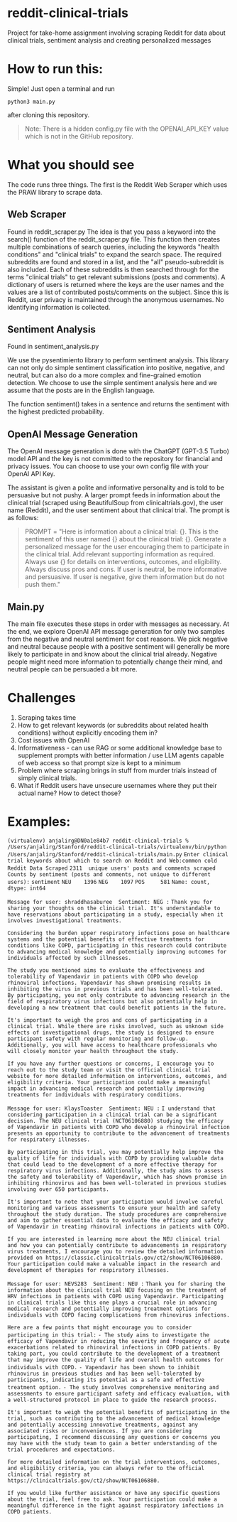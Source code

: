 # reddit-clinical-trials
Project for take-home assignment involving scraping Reddit for data about clinical trials, sentiment analysis and creating personalized messages

# How to run this:

Simple! Just open a terminal and run

`python3 main.py`

after cloning this repository.

>Note: There is a hidden config.py file with the OPENAI_API_KEY value which is not in the GitHub repository. 

# What you should see

The code runs three things. The first is the Reddit Web Scraper which uses the PRAW library to scrape data. 

## Web Scraper

Found in reddit_scraper.py
The idea is that you pass a keyword into the search() function of the reddit_scraper.py file. This function then creates multiple combinations of search queries, including the keywords "health conditions" and "clinical trials" to expand the search space. The required subreddits are found and stored in a list, and the "all" pseudo-subreddit is also included. 
Each of these subreddits is then searched through for the terms "clinical trials" to get relevant submissions (posts and comments). A dictionary of users is returned where the keys are the user names and the values are a list of contributed posts/comments on the subject.
Since this is Reddit, user privacy is maintained through the anonymous usernames. No identifying information is collected. 

## Sentiment Analysis

Found in sentiment_analysis.py

We use the pysentimiento library to perform sentiment analysis. This library can not only do simple sentiment classification into positive, negative, and neutral, but can also do a more complex and fine-grained emotion detection. We choose to use the simple sentiment analysis here and we assume that the posts are in the English language.

The function sentiment() takes in a sentence and returns the sentiment with the highest predicted probability.

## OpenAI Message Generation

The OpenAI message generation is done with the ChatGPT (GPT-3.5 Turbo) model API and the key is not committed to the repository for financial and privacy issues. You can choose to use your own config file with your OpenAI API Key. 

The assistant is given a polite and informative personality and is told to be persuasive but not pushy. A larger prompt feeds in information about the clinical trial (scraped using BeautifulSoup from clinicaltrials.gov), the user name (Reddit), and the user sentiment about that clinical trial. 
The prompt is as follows:
>PROMPT = "Here is information about a clinical trial: {}. This is the sentiment of this user named {} about the clinical trial: {}. Generate a personalized message for the user encouraging them to participate in the clinical trial. Add relevant supporting information as required. Always use {} for details on interventions, outcomes, and eligibility. Always discuss pros and cons. If user is neutral, be more informative and persuasive. If user is negative, give them information but do not push them."

## Main.py 

The main file executes these steps in order with messages as necessary. At the end, we explore OpenAI API message generation for only two samples from the negative and neutral sentiment for cost reasons. We pick negative and neutral because people with a positive sentiment will generally be more likely to participate in and know about the clinical trial already. Negative people might need more information to potentially change their mind, and neutral people can be persuaded a bit more. 

# Challenges
1. Scraping takes time
2. How to get relevant keywords (or subreddits about related health conditions) without explicitly encoding them in?
3. Cost issues with OpenAI
4. Informativeness - can use RAG or some additional knowledge base to supplement prompts with better information / use LLM agents capable of web access so that prompt size is kept to a minimum
5. Problem where scraping brings in stuff from murder trials instead of simply clinical trials.
6. What if Reddit users have unsecure usernames where they put their actual name? How to detect those?

# Examples:

`(virtualenv) anjalirg@DN0a1e84b7 reddit-clinical-trials % /Users/anjalirg/Stanford/reddit-clinical-trials/virtualenv/bin/python /Users/anjalirg/Stanford/reddit-clinical-trials/main.py`
`Enter clinical trial keywords about which to search on Reddit and Web:common cold`
`Reddit Data Scraped`
`2311  unique users' posts and comments scraped`
`Counts by sentiment (posts and comments, not unique to different users):`
`sentiment`
`NEU    1396`
`NEG    1097`
`POS     581`
`Name: count, dtype: int64`

`Message for user: shraddhasaburee  Sentiment: NEG :`
`Thank you for sharing your thoughts on the clinical trial. It's understandable to have reservations about participating in a study, especially when it involves investigational treatments.`

`Considering the burden upper respiratory infections pose on healthcare systems and the potential benefits of effective treatments for conditions like COPD, participating in this research could contribute to advancing medical knowledge and potentially improving outcomes for individuals affected by such illnesses.`

`The study you mentioned aims to evaluate the effectiveness and tolerability of Vapendavir in patients with COPD who develop rhinoviral infections. Vapendavir has shown promising results in inhibiting the virus in previous trials and has been well-tolerated. By participating, you not only contribute to advancing research in the field of respiratory virus infections but also potentially help in developing a new treatment that could benefit patients in the future.`

`It's important to weigh the pros and cons of participating in a clinical trial. While there are risks involved, such as unknown side effects of investigational drugs, the study is designed to ensure participant safety with regular monitoring and follow-up. Additionally, you will have access to healthcare professionals who will closely monitor your health throughout the study.`

`If you have any further questions or concerns, I encourage you to reach out to the study team or visit the official clinical trial website for more detailed information on interventions, outcomes, and eligibility criteria. Your participation could make a meaningful impact in advancing medical research and potentially improving treatments for individuals with respiratory conditions.`

`Message for user: KlaysToaster  Sentiment: NEU :`
`I understand that considering participation in a clinical trial can be a significant decision. The NEU clinical trial (NCT06106880) studying the efficacy of Vapendavir in patients with COPD who develop a rhinoviral infection presents an opportunity to contribute to the advancement of treatments for respiratory illnesses.`

`By participating in this trial, you may potentially help improve the quality of life for individuals with COPD by providing valuable data that could lead to the development of a more effective therapy for respiratory virus infections. Additionally, the study aims to assess the safety and tolerability of Vapendavir, which has shown promise in inhibiting rhinovirus and has been well-tolerated in previous studies involving over 650 participants.`

`It's important to note that your participation would involve careful monitoring and various assessments to ensure your health and safety throughout the study duration. The study procedures are comprehensive and aim to gather essential data to evaluate the efficacy and safety of Vapendavir in treating rhinoviral infections in patients with COPD.`

`If you are interested in learning more about the NEU clinical trial and how you can potentially contribute to advancements in respiratory virus treatments, I encourage you to review the detailed information provided on https://classic.clinicaltrials.gov/ct2/show/NCT06106880. Your participation could make a valuable impact in the research and development of therapies for respiratory illnesses.`

`Message for user: NEVS283  Sentiment: NEU :`
`Thank you for sharing the information about the clinical trial NEU focusing on the treatment of HRV infections in patients with COPD using Vapendavir. Participating in clinical trials like this one plays a crucial role in advancing medical research and potentially improving treatment options for individuals with COPD facing complications from rhinovirus infections.`

`Here are a few points that might encourage you to consider participating in this trial:`
`- The study aims to investigate the efficacy of Vapendavir in reducing the severity and frequency of acute exacerbations related to rhinoviral infections in COPD patients. By taking part, you could contribute to the development of a treatment that may improve the quality of life and overall health outcomes for individuals with COPD.`
`- Vapendavir has been shown to inhibit rhinovirus in previous studies and has been well-tolerated by participants, indicating its potential as a safe and effective treatment option.`
`- The study involves comprehensive monitoring and assessments to ensure participant safety and efficacy evaluation, with a well-structured protocol in place to guide the research process.`

`It's important to weigh the potential benefits of participating in the trial, such as contributing to the advancement of medical knowledge and potentially accessing innovative treatments, against any associated risks or inconveniences. If you are considering participating, I recommend discussing any questions or concerns you may have with the study team to gain a better understanding of the trial procedures and expectations.`

`For more detailed information on the trial interventions, outcomes, and eligibility criteria, you can always refer to the official clinical trial registry at https://clinicaltrials.gov/ct2/show/NCT06106880.`

`If you would like further assistance or have any specific questions about the trial, feel free to ask. Your participation could make a meaningful difference in the fight against respiratory infections in COPD patients.`



